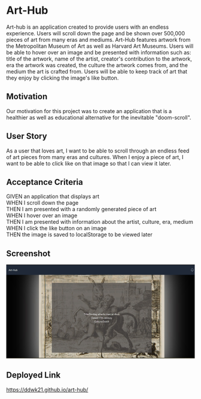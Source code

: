 # Art-Hub
Art-hub is an application created to provide users with an endless experience. Users will scroll down the page and be shown over 500,000 pieces of art from many eras and mediums. Art-Hub features artwork from the Metropolitan Museum of Art as well as Harvard Art Museums. Users will be able to hover over an image and be presented with information such as: title of the artwork, name of the artist, creator's contribution to the artwork, era the artwork was created, the culture the artwork comes from, and the medium the art is crafted from. Users will be able to keep track of art that they enjoy by clicking the image's like button.

## Motivation
Our motivation for this project was to create an application that is a healthier as well as educational alternative for the inevitable "doom-scroll". 

## User Story
As a user that loves art, I want to be able to scroll through an endless feed of art pieces from many eras and cultures. When I enjoy a piece of art, I want to be able to click like on that image so that I can view it later. 


## Acceptance Criteria
GIVEN an application that displays art
<br>
WHEN I scroll down the page
<br>
THEN I am presented with a randomly generated piece of art
<br>
WHEN I hover over an image
<br>
THEN I am presented with information about the artist, culture, era, medium
<br>
WHEN I click the like button on an image
<br>
THEN the image is saved to localStorage to be viewed later 


## Screenshot
<img src="assets\art-hub-screenshot.jpg" alt="An image of the world famous Art-Hub." />


## Deployed Link
https://ddwk21.github.io/art-hub/